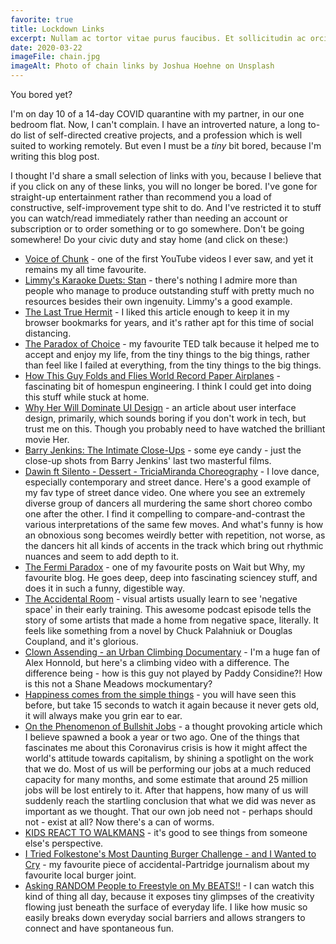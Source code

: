 ```yaml
---
favorite: true
title: Lockdown Links
excerpt: Nullam ac tortor vitae purus faucibus. Et sollicitudin ac orci phasellus egestas tellus rutrum.
date: 2020-03-22
imageFile: chain.jpg
imageAlt: Photo of chain links by Joshua Hoehne on Unsplash
---
```


You bored yet?

I'm on day 10 of a 14-day COVID quarantine with my partner, in our one bedroom flat. Now, I can't complain. I have an introverted nature, a long to-do list of self-directed creative projects, and a profession which is well suited to working remotely. But even I must be a _tiny_ bit bored, because I'm writing this blog post.

I thought I'd share a small selection of links with you, because I believe that if you click on any of these links, you will no longer be bored. I've gone for straight-up entertainment rather than recommend you a load of constructive, self-improvement type shit to do. And I've restricted it to stuff you can watch/read immediately rather than needing an account or subscription or to order something or to go somewhere. Don't be going somewhere! Do your civic duty and stay home (and click on these:)

-   <a href="https://www.youtube.com/watch?v=xm3rEZiJFIc&feature=youtu.be" target="_blank" rel="noreferrer noopener" aria-label="This is an external link (opens in a new tab)">Voice of Chunk</a> - one of the first YouTube videos I ever saw, and yet it remains my all time favourite.
-   <a href="https://www.youtube.com/watch?v=8bQNZUjup34&feature=youtu.be" target="_blank" rel="noreferrer noopener" aria-label="This is an external link (opens in a new tab)">Limmy's Karaoke Duets: Stan</a> - there's nothing I admire more than people who manage to produce outstanding stuff with pretty much no resources besides their own ingenuity. Limmy's a good example.
-   <a href="https://www.gq.com/story/the-last-true-hermit" target="_blank" rel="noreferrer noopener" aria-label="This is an external link (opens in a new tab)">The Last True Hermit</a> - I liked this article enough to keep it in my browser bookmarks for years, and it's rather apt for this time of social distancing.
-   <a href="https://www.youtube.com/watch?v=VO6XEQIsCoM&feature=youtu.be" target="_blank" rel="noreferrer noopener" aria-label="This is an external link (opens in a new tab)">The Paradox of Choice</a> - my favourite TED talk because it helped me to accept and enjoy my life, from the tiny things to the big things, rather than feel like I failed at everything, from the tiny things to the big things.
-   <a href="https://www.youtube.com/watch?v=3BNg4fDJC8A&feature=youtu.be" target="_blank" rel="noreferrer noopener" aria-label="This is an external link (opens in a new tab)">How This Guy Folds and Flies World Record Paper Airplanes</a> - fascinating bit of homespun engineering. I think I could get into doing this stuff while stuck at home.
-   <a href="https://www.wired.com/2014/01/will-influential-ui-design-minority-report/" target="_blank" rel="noreferrer noopener" aria-label="This is an external link (opens in a new tab)">Why Her Will Dominate UI Design</a> - an article about user interface design, primarily, which sounds boring if you don't work in tech, but trust me on this. Though you probably need to have watched the brilliant movie Her.
-   <a href="https://www.youtube.com/watch?v=17VKpoLJUbA&feature=youtu.be" target="_blank" rel="noreferrer noopener" aria-label="This is an external link (opens in a new tab)">Barry Jenkins: The Intimate Close-Ups</a> - some eye candy - just the close-up shots from Barry Jenkins' last two masterful films.
-   <a href="https://www.youtube.com/watch?v=oe6ACKMyF7I&feature=youtu.be" target="_blank" rel="noreferrer noopener" aria-label="This is an external link (opens in a new tab)">Dawin ft Silento - Dessert - TriciaMiranda Choreography</a> - I love dance, especially contemporary and street dance. Here's a good example of my fav type of street dance video. One where you see an extremely diverse group of dancers all murdering the same short choreo combo one after the other. I find it compelling to compare-and-contrast the various interpretations of the same few moves. And what's funny is how an obnoxious song becomes weirdly better with repetition, not worse, as the dancers hit all kinds of accents in the track which bring out rhythmic nuances and seem to add depth to it.
-   <a href="https://waitbutwhy.com/2014/05/fermi-paradox.html" target="_blank" rel="noreferrer noopener" aria-label="This is an external link (opens in a new tab)">The Fermi Paradox</a> - one of my favourite posts on Wait but Why, my favourite blog. He goes deep, deep into fascinating sciencey stuff, and does it in such a funny, digestible way.
-   <a href="https://99percentinvisible.org/episode/the-accidental-room/" target="_blank" rel="noreferrer noopener" aria-label="This is an external link (opens in a new tab)">The Accidental Room</a> - visual artists usually learn to see 'negative space' in their early training. This awesome podcast episode tells the story of some artists that made a home from negative space, literally. It feels like something from a novel by Chuck Palahniuk or Douglas Coupland, and it's glorious.
-   <a href="https://www.youtube.com/watch?v=wGKtEB-8IXE&feature=youtu.be" target="_blank" rel="noreferrer noopener" aria-label="This is an external link (opens in a new tab)">Clown Assending - an Urban Climbing Documentary</a> - I'm a huge fan of Alex Honnold, but here's a climbing video with a difference. The difference being - how is this guy not played by Paddy Considine?! How is this not a Shane Meadows mockumentary?
-   <a href="https://www.youtube.com/watch?v=m8NAlDOCG6g&feature=youtu.be" target="_blank" rel="noreferrer noopener" aria-label="This is an external link (opens in a new tab)">Happiness comes from the simple things</a> - you will have seen this before, but take 15 seconds to watch it again because it never gets old, it will always make you grin ear to ear.
-   <a href="https://www.strike.coop/bullshit-jobs/" target="_blank" rel="noreferrer noopener" aria-label="This is an external link (opens in a new tab)">On the Phenomenon of Bullshit Jobs</a> - a thought provoking article which I believe spawned a book a year or two ago. One of the things that fascinates me about this Coronavirus crisis is how it might affect the world's attitude towards capitalism, by shining a spotlight on the work that we do. Most of us will be performing our jobs at a much reduced capacity for many months, and some estimate that around 25 million jobs will be lost entirely to it. After that happens, how many of us will suddenly reach the startling conclusion that what we did was never as important as we thought. That our own job need not - perhaps should not - exist at all? Now there's a can of worms.
-   <a href="https://www.youtube.com/watch?v=Uk_vV-JRZ6E&feature=youtu.be" target="_blank" rel="noreferrer noopener" aria-label="This is an external link (opens in a new tab)">KIDS REACT TO WALKMANS</a> - it's good to see things from someone else's perspective.
-   <a href="https://www.kentlive.news/whats-on/tried-folkestones-most-daunting-burger-3831628?fbclid=IwAR0LyAKpas-BiwObMsBkXhnMVcXSajPNWFQUTGTqas7cJtsMLvjKjefsp9g" target="_blank" rel="noreferrer noopener" aria-label="This is an external link (opens in a new tab)">I Tried Folkestone's Most Daunting Burger Challenge - and I Wanted to Cry</a> - my favourite piece of accidental-Partridge journalism about my favourite local burger joint.
-   <a href="https://www.youtube.com/watch?v=pWki4f69hRk&feature=youtu.be" target="_blank" rel="noreferrer noopener" aria-label="This is an external link (opens in a new tab)">Asking RANDOM People to Freestyle on My BEATS!!</a> - I can watch this kind of thing all day, because it exposes tiny glimpses of the creativity flowing just beneath the surface of everyday life. I like how music so easily breaks down everyday social barriers and allows strangers to connect and have spontaneous fun.
